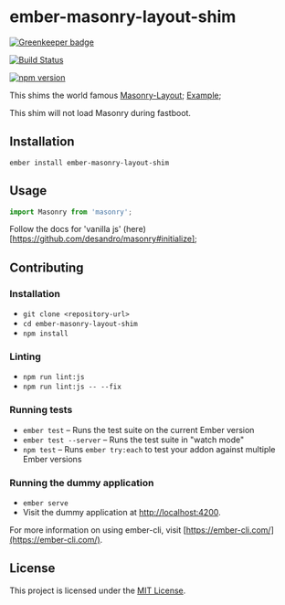 ember-masonry-layout-shim
==============================================================================

[![Greenkeeper badge](https://badges.greenkeeper.io/Duder-onomy/ember-masonry-layout-shim.svg)](https://greenkeeper.io/)

[![Build Status](https://travis-ci.org/Duder-onomy/ember-masonry-layout-shim.svg?branch=master)](https://travis-ci.org/Duder-onomy/ember-masonry-layout-shim)

[![npm version](https://badge.fury.io/js/ember-masonry-layout-shim.svg)](https://badge.fury.io/js/ember-masonry-layout-shim)

This shims the world famous [Masonry-Layout](https://www.npmjs.com/package/masonry-layout);
[Example](https://masonry.desandro.com/);

This shim will not load Masonry during fastboot.


Installation
------------------------------------------------------------------------------

```
ember install ember-masonry-layout-shim
```


Usage
------------------------------------------------------------------------------

```javascript
import Masonry from 'masonry';
```

Follow the docs for 'vanilla js' (here)[https://github.com/desandro/masonry#initialize];


Contributing
------------------------------------------------------------------------------

### Installation

* `git clone <repository-url>`
* `cd ember-masonry-layout-shim`
* `npm install`

### Linting

* `npm run lint:js`
* `npm run lint:js -- --fix`

### Running tests

* `ember test` – Runs the test suite on the current Ember version
* `ember test --server` – Runs the test suite in "watch mode"
* `npm test` – Runs `ember try:each` to test your addon against multiple Ember versions

### Running the dummy application

* `ember serve`
* Visit the dummy application at [http://localhost:4200](http://localhost:4200).

For more information on using ember-cli, visit [https://ember-cli.com/](https://ember-cli.com/).

License
------------------------------------------------------------------------------

This project is licensed under the [MIT License](LICENSE.md).
